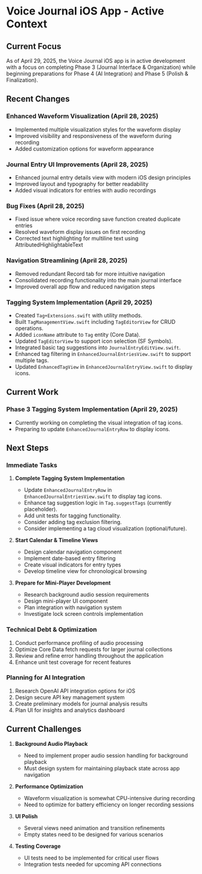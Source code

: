 # Voice Journal iOS App - Active Context

## Current Focus

As of April 29, 2025, the Voice Journal iOS app is in active development with a focus on completing Phase 3 (Journal Interface & Organization) while beginning preparations for Phase 4 (AI Integration) and Phase 5 (Polish & Finalization).

## Recent Changes

### Enhanced Waveform Visualization (April 28, 2025)
- Implemented multiple visualization styles for the waveform display
- Improved visibility and responsiveness of the waveform during recording
- Added customization options for waveform appearance

### Journal Entry UI Improvements (April 28, 2025)
- Enhanced journal entry details view with modern iOS design principles
- Improved layout and typography for better readability
- Added visual indicators for entries with audio recordings

### Bug Fixes (April 28, 2025)
- Fixed issue where voice recording save function created duplicate entries
- Resolved waveform display issues on first recording
- Corrected text highlighting for multiline text using AttributedHighlightableText

### Navigation Streamlining (April 28, 2025)
- Removed redundant Record tab for more intuitive navigation
- Consolidated recording functionality into the main journal interface
- Improved overall app flow and reduced navigation steps

### Tagging System Implementation (April 29, 2025)
- Created `Tag+Extensions.swift` with utility methods.
- Built `TagManagementView.swift` including `TagEditorView` for CRUD operations.
- Added `iconName` attribute to `Tag` entity (Core Data).
- Updated `TagEditorView` to support icon selection (SF Symbols).
- Integrated basic tag suggestions into `JournalEntryEditView.swift`.
- Enhanced tag filtering in `EnhancedJournalEntriesView.swift` to support multiple tags.
- Updated `EnhancedTagView` in `EnhancedJournalEntryView.swift` to display icons.

## Current Work

### Phase 3 Tagging System Implementation (April 29, 2025)
- Currently working on completing the visual integration of tag icons.
- Preparing to update `EnhancedJournalEntryRow` to display icons.

## Next Steps

### Immediate Tasks
1. **Complete Tagging System Implementation**
   - Update `EnhancedJournalEntryRow` in `EnhancedJournalEntriesView.swift` to display tag icons.
   - Enhance tag suggestion logic in `Tag.suggestTags` (currently placeholder).
   - Add unit tests for tagging functionality.
   - Consider adding tag exclusion filtering.
   - Consider implementing a tag cloud visualization (optional/future).

2. **Start Calendar & Timeline Views**
   - Design calendar navigation component
   - Implement date-based entry filtering
   - Create visual indicators for entry types
   - Develop timeline view for chronological browsing

3. **Prepare for Mini-Player Development**
   - Research background audio session requirements
   - Design mini-player UI component
   - Plan integration with navigation system
   - Investigate lock screen controls implementation

### Technical Debt & Optimization
1. Conduct performance profiling of audio processing
2. Optimize Core Data fetch requests for larger journal collections
3. Review and refine error handling throughout the application
4. Enhance unit test coverage for recent features

### Planning for AI Integration
1. Research OpenAI API integration options for iOS
2. Design secure API key management system
3. Create preliminary models for journal analysis results
4. Plan UI for insights and analytics dashboard

## Current Challenges

1. **Background Audio Playback**
   - Need to implement proper audio session handling for background playback
   - Must design system for maintaining playback state across app navigation

2. **Performance Optimization**
   - Waveform visualization is somewhat CPU-intensive during recording
   - Need to optimize for battery efficiency on longer recording sessions

3. **UI Polish**
   - Several views need animation and transition refinements
   - Empty states need to be designed for various scenarios

4. **Testing Coverage**
   - UI tests need to be implemented for critical user flows
   - Integration tests needed for upcoming API connections
